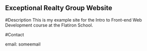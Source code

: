 Exceptional Realty Group Website
---

#Description
This is my example site for the Intro to Front-end Web Development course at the Flatiron School.

#Contact

email: someemail

